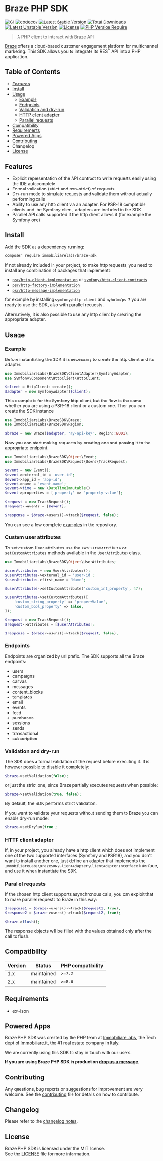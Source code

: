 Braze PHP SDK
============

![CI](https://github.com/immobiliare/braze-php-sdk/workflows/CI/badge.svg) 
[![codecov](https://codecov.io/gh/immobiliare/braze-php-sdk/branch/main/graph/badge.svg?token=8H5dESJuiq)](https://codecov.io/gh/immobiliare/braze-php-sdk) 
[![Latest Stable Version](https://poser.pugx.org/immobiliarelabs/braze-sdk/v)](https://packagist.org/packages/immobiliarelabs/braze-sdk) 
[![Total Downloads](https://poser.pugx.org/immobiliarelabs/braze-sdk/downloads)](https://packagist.org/packages/immobiliarelabs/braze-sdk) 
[![Latest Unstable Version](https://poser.pugx.org/immobiliarelabs/braze-sdk/v/unstable)](https://packagist.org/packages/immobiliarelabs/braze-sdk) 
[![License](https://poser.pugx.org/immobiliarelabs/braze-sdk/license)](https://packagist.org/packages/immobiliarelabs/braze-sdk) 
[![PHP Version Require](https://poser.pugx.org/immobiliarelabs/braze-sdk/require/php)](https://packagist.org/packages/immobiliarelabs/braze-sdk)

> A PHP client to interact with Braze API

[Braze](https://www.braze.com/) offers a cloud-based customer engagement platform for multichannel marketing. This SDK allows you to integrate its REST API into a PHP application.

## Table of Contents

- [Features](#features)
- [Install](#install)
- [Usage](#usage)
  - [Example](#example)
  - [Endpoints](#endpoints)
  - [Validation and dry-run](#validation-and-dry-run)
  - [HTTP client adapter](#http-client-adapter)
  - [Parallel requests](#parallel-requests)
- [Compatibility](#compatibility)
- [Requirements](#requirements)
- [Powered Apps](#powered-apps)
- [Contributing](#contributing)
- [Changelog](#changelog)
- [License](#license)

## Features

- Explicit representation of the API contract to write requests easily using the IDE autocomplete
- Formal validation (strict and non-strict) of requests
- Dry-run mode to simulate requests and validate them without actually performing calls
- Ability to use any http client via an adapter. For PSR-18 compatible clients and the Symfony client, adapters are included in the SDK
- Parallel API calls supported if the http client allows it (for example the Symfony one)

## Install

Add the SDK as a dependency running:

```bash
composer require immobiliarelabs/braze-sdk
```

If not already included in your project, to make http requests, you need to install any combination of packages that implements:
- [`psr/http-client-implementation`](https://packagist.org/providers/psr/http-client-implementation) or [`symfony/http-client-contracts`](https://packagist.org/providers/symfony/http-client-contracts)
- [`psr/http-factory-implementation`](https://packagist.org/providers/psr/http-factory-implementation)
- [`psr/http-message-implementation`](https://packagist.org/providers/psr/http-message-implementation)

for example by installing ```symfony/http-client``` and ```nyholm/psr7``` you are ready to use the SDK, also with parallel requests.

Alternatively, it is also possible to use any http client by creating the appropriate adapter.


## Usage

### Example

Before instantiating the SDK it is necessary to create the http client and its adapter.

```php
use ImmobiliareLabs\BrazeSDK\ClientAdapter\SymfonyAdapter;
use Symfony\Component\HttpClient\HttpClient;

$client = HttpClient::create();
$adapter = new SymfonyAdapter($client);
```

This example is for the Symfony http client, but the flow is the same whether you are using a PSR-18 client or a custom one.
Then you can create the SDK instance.

```php
use ImmobiliareLabs\BrazeSDK\Braze;
use ImmobiliareLabs\BrazeSDK\Region;

$braze = new Braze($adapter, 'my-api-key', Region::EU01);
```

Now you can start making requests by creating one and passing it to the appropriate endpoint. 

```php
use ImmobiliareLabs\BrazeSDK\Object\Event;
use ImmobiliareLabs\BrazeSDK\Request\Users\TrackRequest;

$event = new Event();
$event->external_id = 'user-id';
$event->app_id = 'app-id';
$event->name = 'event-name';
$event->time = new \DateTimeImmutable();
$event->properties = ['property' => 'property-value'];

$request = new TrackRequest();
$request->events = [$event];

$response = $braze->users()->track($request, false);
```

You can see a few complete [examples](./examples) in the repository.

### Custom user attributes

To set custom User attributes use the ```setCustomAttribute``` or ```setCustomAttributes``` methods available in the ```UserAttributes``` class.

```php
use ImmobiliareLabs\BrazeSDK\Object\UserAttributes;

$userAttributes = new UserAttributes();
$userAttributes->external_id = 'user-id';
$userAttributes->first_name = 'Name';

$userAttributes->setCustomAttribute('custom_int_property', 47);

$userAttributes->setCustomAttributes([
    'custom_string_property' => 'properyValue',
    'custom_bool_property' => false,
]);

$request = new TrackRequest();
$request->attributes = [$userAttributes];

$response = $braze->users()->track($request, false);
```

### Endpoints
Endpoints are organized by url prefix. The SDK supports all the Braze endpoints:
- users
- campaigns
- canvas
- messages
- content_blocks
- templates
- email
- events
- feed
- purchases
- sessions
- sends
- transactional
- subscription

### Validation and dry-run
The SDK does a formal validation of the request before executing it.
It is however possible to disable it completely:

```php
$braze->setValidation(false);
```

or just the strict one, since Braze partially executes requests when possible:

```php
$braze->setValidation(true, false);
```

By default, the SDK performs strict validation.

If you want to validate your requests without sending them to Braze you can enable dry-run mode:

```php
$braze->setDryRun(true);
```

### HTTP client adapter

If, in your project, you already have a http client which does not implement one of the two supported interfaces (Symfony and PSR18), 
and you don't want to install another one, just define an adapter that implements the ```ImmobiliareLabs\BrazeSDK\ClientAdapter\ClientAdapterInterface``` interface, 
and use it when instantiate the SDK.

### Parallel requests

If the chosen http client supports asynchronous calls, you can exploit that to make parallel requests to Braze in this way:

```php
$response1 = $braze->users()->track($request1, true);
$response2 = $braze->users()->track($request2, true);

$braze->flush();
```

The response objects will be filled with the values obtained only after the call to flush.

## Compatibility

| Version | Status        | PHP compatibility     | 
|---      |---            |---                    |
| 1.x     | maintained    | `>=7.2`               |
| 2.x     | maintained    | `>=8.0`               |


## Requirements

* ext-json

## Powered Apps

Braze PHP SDK was created by the PHP team at [ImmobiliareLabs](https://labs.immobiliare.it/), the Tech dept of [Immobiliare.it](https://www.immobiliare.it), the #1 real estate company in Italy.

We are currently using this SDK to stay in touch with our users.

**If you are using Braze PHP SDK in production [drop us a message](mailto:opensource@immobiliare.it)**.

## Contributing

Any questions, bug reports or suggestions for improvement are very welcome. See the [contributing](./CONTRIBUTING.md) file for details on how to contribute.


## Changelog

Please refer to the [changelog notes](CHANGELOG.md).

## License

Braze PHP SDK is licensed under the MIT license.  
See the [LICENSE](./LICENSE) file for more information.
